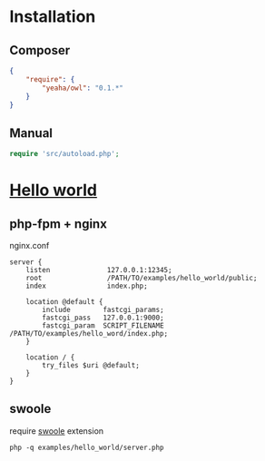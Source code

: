 # Installation

## Composer

```json
{
    "require": {
        "yeaha/owl": "0.1.*"
    }
}
```

## Manual

```php
require 'src/autoload.php';
```

# [Hello world](https://github.com/yeaha/owl/tree/master/examples/hello_world)

## php-fpm + nginx

nginx.conf
```
server {
    listen              127.0.0.1:12345;
    root                /PATH/TO/examples/hello_world/public;
    index               index.php;

    location @default {
        include        fastcgi_params;
        fastcgi_pass   127.0.0.1:9000;
        fastcgi_param  SCRIPT_FILENAME    /PATH/TO/examples/hello_word/index.php;
    }

    location / {
        try_files $uri @default;
    }
}
```

## swoole

require [swoole](https://github.com/swoole/swoole-src) extension

```
php -q examples/hello_world/server.php
```
